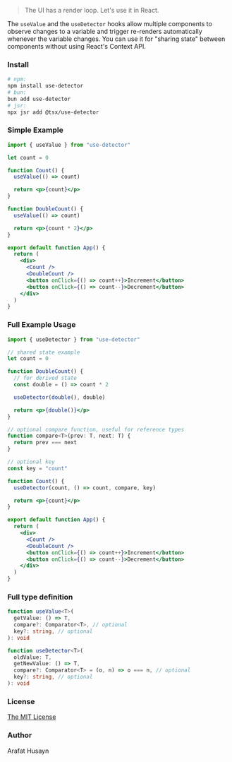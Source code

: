 > The UI has a render loop. Let's use it in React.

The `useValue` and the `useDetector` hooks allow multiple components to observe changes to a variable and trigger re-renders automatically whenever the variable changes. You can use it for "sharing state" between components without using React's Context API.

### Install

```bash
# npm:
npm install use-detector
# bun:
bun add use-detector
# jsr:
npx jsr add @tsx/use-detector
```

### Simple Example

```jsx
import { useValue } from "use-detector"

let count = 0

function Count() {
  useValue(() => count)

  return <p>{count}</p>
}

function DoubleCount() {
  useValue(() => count)

  return <p>{count * 2}</p>
}

export default function App() {
  return (
    <div>
      <Count />
      <DoubleCount />
      <button onClick={() => count++}>Increment</button>
      <button onClick={() => count--}>Decrement</button>
    </div>
  )
}
```

### Full Example Usage

```jsx
import { useDetector } from "use-detector"

// shared state example
let count = 0

function DoubleCount() {
  // for derived state
  const double = () => count * 2

  useDetector(double(), double)

  return <p>{double()}</p>
}

// optional compare function, useful for reference types
function compare<T>(prev: T, next: T) {
  return prev === next
}

// optional key
const key = "count"

function Count() {
  useDetector(count, () => count, compare, key)

  return <p>{count}</p>
}

export default function App() {
  return (
    <div>
      <Count />
      <DoubleCount />
      <button onClick={() => count++}>Increment</button>
      <button onClick={() => count--}>Decrement</button>
    </div>
  )
}
```

### Full type definition

```ts
function useValue<T>(
  getValue: () => T,
  compare?: Comparator<T>, // optional
  key?: string, // optional
): void
```

```ts
function useDetector<T>(
  oldValue: T,
  getNewValue: () => T,
  compare?: Comparator<T> = (o, n) => o === n, // optional
  key?: string, // optional
): void
```

### License

[The MIT License](./license)

### Author

Arafat Husayn
